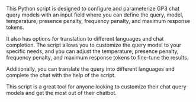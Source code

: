 

This Python script is designed to configure and parameterize GP3 chat query models with an input field where you can define the query, model, temperature, presence penalty, frequency penalty, and maximum response tokens.

It also has options for translation to different languages and chat completion. The script allows you to customize the query model to your specific needs, and you can adjust the temperature, presence penalty, frequency penalty, and maximum response tokens to fine-tune the results.

Additionally, you can translate the query into different languages and complete the chat with the help of the script.

This script is a great tool for anyone looking to customize their chat query models and get the most out of their chatbot.
